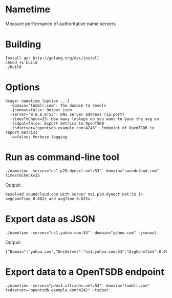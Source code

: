 Nametime
========

Measure performance of authoritative name servers

# Building

    Install go: http://golang.org/doc/install
    chmod +x build
    ./build
    
# Options

    Usage: nametime [option ...]
      -domain="tumblr.com": The domain to resolv
      -jsonout=false: Output json
      -server="8.8.8.8:53": DNS server address (ip:port)
      -timesToCheck=25: How many lookups do you want to base the avg on
      -tsdput=false: Export metrics to OpenTSDB
      -tsdserver="opentsdb.example.com:4243": Endpoint of OpenTSDB to report metrics
      -v=false: Verbose logging

# Run as command-line tool

    ./nametime -server="ns1.p20.dynect.net:53" -domain="soundcloud.com" -timesToCheck=25
    
Output:

    Resolved soundcloud.com with server ns1.p20.dynect.net:53 in avgConnTime 0.002s and avgTime 0.015s.

# Export data as JSON

    ./nametime -server="ns1.yahoo.com:53" -domain="yahoo.com" -jsonout
    
Output:

    {"Domain":"yahoo.com","DnsServer":"ns1.yahoo.com:53","AvgConnTime":0.0011037932000000001,"AvgTime":0.013623636160000003}

# Export data to a OpenTSDB endpoint

    ./nametime -server="pdns1.ultradns.net:53" -domain="tumblr.com" -tsdserver="opentsdb.example.com:4242" -tsdput
